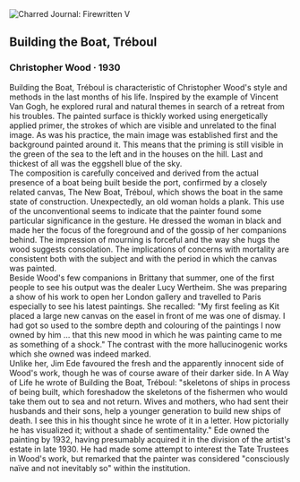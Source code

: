 <div class="artwork-of-the-day">
  <div class="container">
    <div class="img-wrapper">
      <img
        src="https://uploads8.wikiart.org/images/christopher-wood/building-the-boat-tr-boul-1930.jpg"
        alt="Charred Journal: Firewritten V" />
    </div>
    <div class="artwork-detail">
      <div class="artwork-origin"> 
        <h2 class="artwork-name">Building the Boat, Tréboul</h2>
        <h3 class="artist">
          Christopher Wood
                    ·  1930
        </h3>
      </div>
      <p class="description">
        <span class="artwork-description-text ng-binding" ng-bind-html="viewModel.ArtworkOfTheDay.Description | unsafe">Building the Boat, Tréboul is characteristic of Christopher Wood's style and methods in the last months of his life. Inspired by the example of Vincent Van Gogh, he explored rural and natural themes in search of a retreat from his troubles. The painted surface is thickly worked using energetically applied primer, the strokes of which are visible and unrelated to the final image. As was his practice, the main image was established first and the background painted around it. This means that the priming is still visible in the green of the sea to the left and in the houses on the hill. Last and thickest of all was the eggshell blue of the sky.
<br>The composition is carefully conceived and derived from the actual presence of a boat being built beside the port, confirmed by a closely related canvas, The New Boat, Tréboul, which shows the boat in the same state of construction. Unexpectedly, an old woman holds a plank. This use of the unconventional seems to indicate that the painter found some particular significance in the gesture. He dressed the woman in black and made her the focus of the foreground and of the gossip of her companions behind. The impression of mourning is forceful and the way she hugs the wood suggests consolation. The implications of concerns with mortality are consistent both with the subject and with the period in which the canvas was painted.
<br>Beside Wood's few companions in Brittany that summer, one of the first people to see his output was the dealer Lucy Wertheim. She was preparing a show of his work to open her London gallery and travelled to Paris especially to see his latest paintings. She recalled: "My first feeling as Kit placed a large new canvas on the easel in front of me was one of dismay. I had got so used to the sombre depth and colouring of the paintings I now owned by him ... that this new mood in which he was painting came to me as something of a shock." The contrast with the more hallucinogenic works which she owned was indeed marked.
<br>Unlike her, Jim Ede favoured the fresh and the apparently innocent side of Wood's work, though he was of course aware of their darker side. In A Way of Life he wrote of Building the Boat, Tréboul: "skeletons of ships in process of being built, which foreshadow the skeletons of the fishermen who would take them out to sea and not return. Wives and mothers, who had sent their husbands and their sons, help a younger generation to build new ships of death. I see this in his thought since he wrote of it in a letter. How pictorially he has visualized it; without a shade of sentimentality." Ede owned the painting by 1932, having presumably acquired it in the division of the artist's estate in late 1930. He had made some attempt to interest the Tate Trustees in Wood's work, but remarked that the painter was considered "consciously naïve and not inevitably so" within the institution.</span>
                        <div class="text-shadow-container" ng-show="showShadow" style=""></div>
      </p>
    </div>
  </div>

</div>
